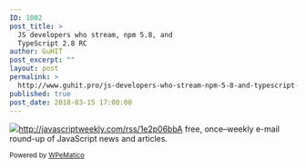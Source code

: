 ```yaml
---
ID: 1002
post_title: >
  JS developers who stream, npm 5.8, and
  TypeScript 2.8 RC
author: GuHIT
post_excerpt: ""
layout: post
permalink: >
  http://www.guhit.pro/js-developers-who-stream-npm-5-8-and-typescript-2-8-rc/
published: true
post_date: 2018-03-15 17:00:00
---
```

<img class="wpe_imgrss" src="https://res.cloudinary.com/cpress/image/upload/w_800/qgf5qdmyeya7cb0hbcf0.jpg">http://javascriptweekly.com/rss/1e2p06bbA free, once&ndash;weekly e-mail round-up of JavaScript news and articles.<p class="wpematico_credit"><small>Powered by <a href="http://www.wpematico.com" target="_blank">WPeMatico</a></small></p>